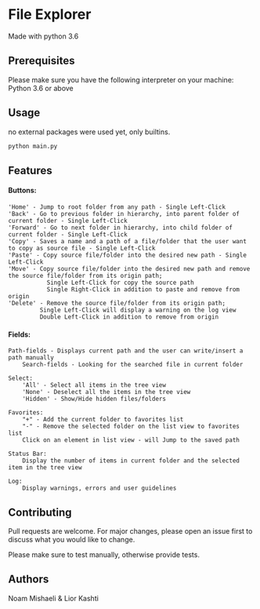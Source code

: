 # File Explorer

Made with python 3.6
## Prerequisites

Please make sure you have the following interpreter on your machine:\
Python 3.6 or above


## Usage
no external packages were used yet, only builtins.
```bash
python main.py
```
## Features
#### Buttons:
    'Home' - Jump to root folder from any path - Single Left-Click
    'Back' - Go to previous folder in hierarchy, into parent folder of current folder - Single Left-Click
    'Forward' - Go to next folder in hierarchy, into child folder of current folder - Single Left-Click
    'Copy' - Saves a name and a path of a file/folder that the user want to copy as source file - Single Left-Click
    'Paste' - Copy source file/folder into the desired new path - Single Left-Click
    'Move' - Copy source file/folder into the desired new path and remove the source file/folder from its origin path;
	  	       Single Left-Click for copy the source path
		       Single Right-Click in addition to paste and remove from origin
    'Delete' - Remove the source file/folder from its origin path;
			 Single Left-Click will display a warning on the log view
			 Double Left-Click in addition to remove from origin
	
#### Fields:
    Path-fields - Displays current path and the user can write/insert a path manually 
		Search-fields - Looking for the searched file in current folder

    Select:
		'All' - Select all items in the tree view
		'None' - Deselect all the items in the tree view
		'Hidden' - Show/Hide hidden files/folders

    Favorites:
		"+" - Add the current folder to favorites list
		"-" - Remove the selected folder on the list view to favorites list
		Click on an element in list view - will Jump to the saved path

    Status Bar:
		Display the number of items in current folder and the selected item in the tree view

    Log:
		Display warnings, errors and user guidelines 


## Contributing
Pull requests are welcome. For major changes, please open an issue first to discuss what you would like to change.

Please make sure to test manually, otherwise provide tests.

## Authors
Noam Mishaeli & Lior Kashti